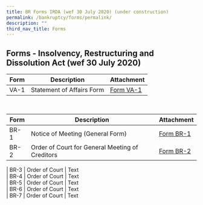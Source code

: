 ```yaml
---
title: BR Forms IRDA (wef 30 July 2020) (under construction)
permalink: /bankruptcy/forms/permalink/
description: ""
third_nav_title: Forms
---
```

Forms - Insolvency, Restructuring and Dissolution Act (wef 30 July 2020)
------------------------------------------------------------------------



| Form | Description | Attachment |
| -------- | -------- | -------- |
| VA-1     | Statement of Affairs Form     | [Form VA-1](/files/(sep23_va1)formva-1-statementofaffairsform.pdf)   

<br>


| Form | Description | Attachment |
| -------- | -------- | -------- |
| BR-1     | Notice of Meeting (General Form)    | [Form BR-1](/files/(sep23_br1)form%20br-1.pdf)
| BR-2     | Order of Court for General Meeting of Creditors     | [Form BR-2](/files/(sep23_br2)form%20br-2.pdf)     

| BR-3     | Order of Court     | Text   
| BR-4     | Order of Court     | Text   
| BR-5     | Order of Court     | Text   
| BR-6     | Order of Court     | Text   
| BR-7     | Order of Court     | Text   

     

